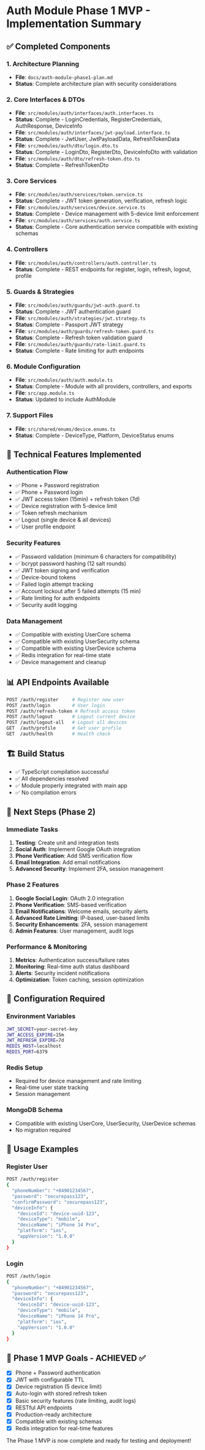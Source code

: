 # Auth Module Phase 1 MVP - Implementation Summary

## ✅ Completed Components

### 1. Architecture Planning
- **File**: `docs/auth-module-phase1-plan.md`
- **Status**: Complete architecture plan with security considerations

### 2. Core Interfaces & DTOs
- **File**: `src/modules/auth/interfaces/auth.interfaces.ts`
- **Status**: Complete - LoginCredentials, RegisterCredentials, AuthResponse, DeviceInfo
- **File**: `src/modules/auth/interfaces/jwt-payload.interface.ts` 
- **Status**: Complete - JwtUser, JwtPayloadData, RefreshTokenData
- **File**: `src/modules/auth/dto/login.dto.ts`
- **Status**: Complete - LoginDto, RegisterDto, DeviceInfoDto with validation
- **File**: `src/modules/auth/dto/refresh-token.dto.ts`
- **Status**: Complete - RefreshTokenDto

### 3. Core Services
- **File**: `src/modules/auth/services/token.service.ts`
- **Status**: Complete - JWT token generation, verification, refresh logic
- **File**: `src/modules/auth/services/device.service.ts`
- **Status**: Complete - Device management with 5-device limit enforcement
- **File**: `src/modules/auth/services/auth.service.ts`
- **Status**: Complete - Core authentication service compatible with existing schemas

### 4. Controllers
- **File**: `src/modules/auth/controllers/auth.controller.ts`
- **Status**: Complete - REST endpoints for register, login, refresh, logout, profile

### 5. Guards & Strategies
- **File**: `src/modules/auth/guards/jwt-auth.guard.ts`
- **Status**: Complete - JWT authentication guard
- **File**: `src/modules/auth/strategies/jwt.strategy.ts`
- **Status**: Complete - Passport JWT strategy
- **File**: `src/modules/auth/guards/refresh-token.guard.ts`
- **Status**: Complete - Refresh token validation guard
- **File**: `src/modules/auth/guards/rate-limit.guard.ts`
- **Status**: Complete - Rate limiting for auth endpoints

### 6. Module Configuration
- **File**: `src/modules/auth/auth.module.ts`
- **Status**: Complete - Module with all providers, controllers, and exports
- **File**: `src/app.module.ts`
- **Status**: Updated to include AuthModule

### 7. Support Files
- **File**: `src/shared/enums/device.enums.ts`
- **Status**: Complete - DeviceType, Platform, DeviceStatus enums

## 🔧 Technical Features Implemented

### Authentication Flow
- ✅ Phone + Password registration
- ✅ Phone + Password login
- ✅ JWT access token (15min) + refresh token (7d)
- ✅ Device registration with 5-device limit
- ✅ Token refresh mechanism
- ✅ Logout (single device & all devices)
- ✅ User profile endpoint

### Security Features
- ✅ Password validation (minimum 6 characters for compatibility)
- ✅ bcrypt password hashing (12 salt rounds)
- ✅ JWT token signing and verification
- ✅ Device-bound tokens
- ✅ Failed login attempt tracking
- ✅ Account lockout after 5 failed attempts (15 min)
- ✅ Rate limiting for auth endpoints
- ✅ Security audit logging

### Data Management
- ✅ Compatible with existing UserCore schema
- ✅ Compatible with existing UserSecurity schema
- ✅ Compatible with existing UserDevice schema
- ✅ Redis integration for real-time state
- ✅ Device management and cleanup

## 📊 API Endpoints Available

```bash
POST /auth/register     # Register new user
POST /auth/login        # User login
POST /auth/refresh-token # Refresh access token
POST /auth/logout       # Logout current device
POST /auth/logout-all   # Logout all devices
GET  /auth/profile      # Get user profile
GET  /auth/health       # Health check
```

## 🏗️ Build Status
- ✅ TypeScript compilation successful
- ✅ All dependencies resolved
- ✅ Module properly integrated with main app
- ✅ No compilation errors

## 🚀 Next Steps (Phase 2)

### Immediate Tasks
1. **Testing**: Create unit and integration tests
2. **Social Auth**: Implement Google OAuth integration
3. **Phone Verification**: Add SMS verification flow
4. **Email Integration**: Add email notifications
5. **Advanced Security**: Implement 2FA, session management

### Phase 2 Features
1. **Google Social Login**: OAuth 2.0 integration
2. **Phone Verification**: SMS-based verification
3. **Email Notifications**: Welcome emails, security alerts
4. **Advanced Rate Limiting**: IP-based, user-based limits
5. **Security Enhancements**: 2FA, session management
6. **Admin Features**: User management, audit logs

### Performance & Monitoring
1. **Metrics**: Authentication success/failure rates
2. **Monitoring**: Real-time auth status dashboard
3. **Alerts**: Security incident notifications
4. **Optimization**: Token caching, session optimization

## 🔧 Configuration Required

### Environment Variables
```bash
JWT_SECRET=your-secret-key
JWT_ACCESS_EXPIRE=15m
JWT_REFRESH_EXPIRE=7d
REDIS_HOST=localhost
REDIS_PORT=6379
```

### Redis Setup
- Required for device management and rate limiting
- Real-time user state tracking
- Session management

### MongoDB Schema
- Compatible with existing UserCore, UserSecurity, UserDevice schemas
- No migration required

## 📝 Usage Examples

### Register User
```bash
POST /auth/register
{
  "phoneNumber": "+84901234567",
  "password": "securepass123",
  "confirmPassword": "securepass123",
  "deviceInfo": {
    "deviceId": "device-uuid-123",
    "deviceType": "mobile",
    "deviceName": "iPhone 14 Pro",
    "platform": "ios",
    "appVersion": "1.0.0"
  }
}
```

### Login
```bash
POST /auth/login
{
  "phoneNumber": "+84901234567",
  "password": "securepass123",
  "deviceInfo": {
    "deviceId": "device-uuid-123",
    "deviceType": "mobile",
    "deviceName": "iPhone 14 Pro",
    "platform": "ios",
    "appVersion": "1.0.0"
  }
}
```

## 🎯 Phase 1 MVP Goals - ACHIEVED ✅

- [x] Phone + Password authentication
- [x] JWT with configurable TTL
- [x] Device registration (5 device limit)
- [x] Auto-login with stored refresh token
- [x] Basic security features (rate limiting, audit logs)
- [x] RESTful API endpoints
- [x] Production-ready architecture
- [x] Compatible with existing schemas
- [x] Redis integration for real-time features

The Phase 1 MVP is now complete and ready for testing and deployment!
